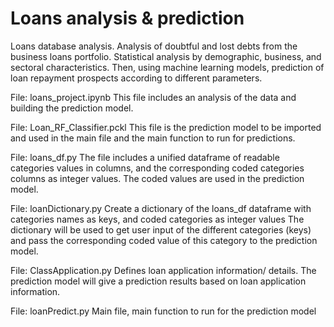 # Loans analysis & prediction

Loans database analysis. 
Analysis of doubtful and lost debts from the business loans portfolio. 
Statistical analysis by demographic, business, and sectoral characteristics. 
Then, using machine learning models, prediction of loan repayment prospects according to different parameters.

File: loans_project.ipynb
This file includes an analysis of the data and building the prediction model.

File: Loan_RF_Classifier.pckl
This file is the prediction model to be imported and used in the main file and the main function to run for predictions.

File: loans_df.py
The file includes a unified dataframe of readable categories values in columns, 
and the corresponding coded categories columns as integer values.
The coded values are used in the prediction model.

File: loanDictionary.py
Create a dictionary of the loans_df dataframe with categories names as keys, and coded categories as integer values
The dictionary will be used to get user input of the different categories (keys)
and pass the corresponding coded value of this category to the prediction model.

File: ClassApplication.py
Defines loan application information/ details.
The prediction model will give a prediction results based on loan application information.

File: loanPredict.py
Main file, main function to run for the prediction model

